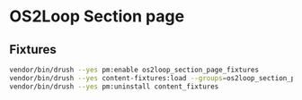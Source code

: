 # OS2Loop Section page

## Fixtures

```sh
vendor/bin/drush --yes pm:enable os2loop_section_page_fixtures
vendor/bin/drush --yes content-fixtures:load --groups=os2loop_section_page,os2loop_file
vendor/bin/drush --yes pm:uninstall content_fixtures
```
